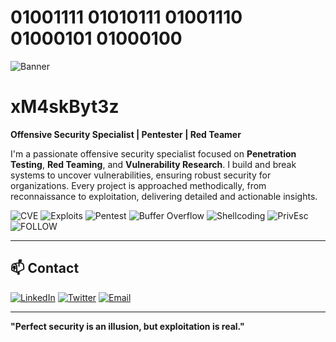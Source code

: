 # 01001111 01010111 01001110 01000101 01000100 
![Banner](https://github.com/xM4skByt3z/Gifs/blob/main/HackThePlanet.gif)

# xM4skByt3z

**Offensive Security Specialist | Pentester | Red Teamer**

I'm a passionate offensive security specialist focused on **Penetration Testing**, **Red Teaming**, and **Vulnerability Research**. I build and break systems to uncover vulnerabilities, ensuring robust security for organizations. Every project is approached methodically, from reconnaissance to exploitation, delivering detailed and actionable insights.

![CVE](https://img.shields.io/badge/CVE-1%20Found-000000?style=flat&logoColor=white) ![Exploits](https://img.shields.io/badge/Exploits-Custom%20Made-808080?style=flat&logoColor=white) ![Pentest](https://img.shields.io/badge/Pentest-Web%20%26%20Network-000000?style=flat&logoColor=white) ![Buffer Overflow](https://img.shields.io/badge/Buffer%20Overflow-Exploited-808080?style=flat&logoColor=white) ![Shellcoding](https://img.shields.io/badge/Shellcoding-Advanced-000000?style=flat&logoColor=white) ![PrivEsc](https://img.shields.io/badge/Privilege%20Escalation-Expert-808080?style=flat&logoColor=white) ![FOLLOW](https://img.shields.io/badge/FOLLOW-1K-000000?style=flat&logoColor=white)  

---

## 📫 Contact

[![LinkedIn](https://img.shields.io/badge/LinkedIn-0077B5?style=flat&logo=linkedin&logoColor=white)](https://www.linkedin.com/in/yourprofile/) [![Twitter](https://img.shields.io/badge/Twitter-1DA1F2?style=flat&logo=twitter&logoColor=white)](https://twitter.com/yourhandle) [![Email](https://img.shields.io/badge/Email-D14836?style=flat&logo=gmail&logoColor=white)](mailto:youremail@example.com)  

---

**"Perfect security is an illusion, but exploitation is real."**
